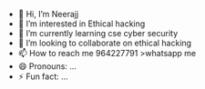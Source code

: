 - 👋 Hi, I’m Neerajj 
- 👀 I’m interested in Ethical hacking
- 🌱 I’m currently learning cse cyber security
- 💞️ I’m looking to collaborate on ethical hacking
- 📫 How to reach me 964227791 >whatsapp me
- 😄 Pronouns: ...
- ⚡ Fun fact: ...

<!---
nicky01234/nicky01234 is a ✨ special ✨ repository because its `README.md` (this file) appears on your GitHub profile.
You can click the Preview link to take a look at your changes.
--->
